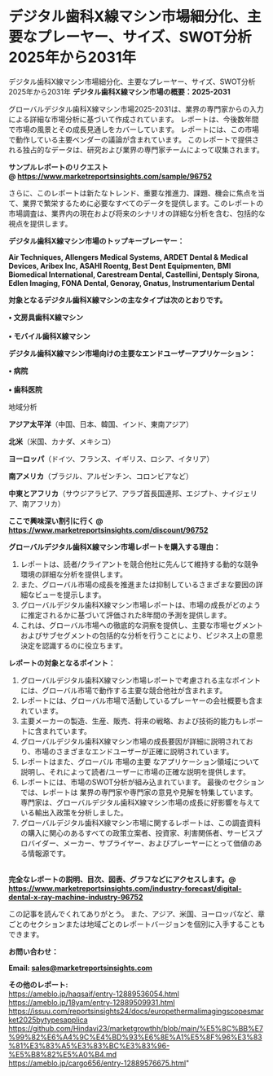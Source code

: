 # デジタル歯科X線マシン市場細分化、主要なプレーヤー、サイズ、SWOT分析2025年から2031年
デジタル歯科X線マシン市場細分化、主要なプレーヤー、サイズ、SWOT分析2025年から2031年
<strong><b>デジタル歯科X線マシン市場の概要：2025-2031</b></strong>

グローバルデジタル歯科X線マシン市場2025-2031は、業界の専門家からの入力による詳細な市場分析に基づいて作成されています。 レポートは、今後数年間で市場の風景とその成長見通しをカバーしています。 レポートには、この市場で動作している主要ベンダーの議論が含まれています。 このレポートで提供される独占的なデータは、研究および業界の専門家チームによって収集されます。

<strong>サンプルレポートのリクエスト @ <a href=https://www.marketreportsinsights.com/sample/96752>https://www.marketreportsinsights.com/sample/96752</a></strong>

さらに、このレポートは新たなトレンド、重要な推進力、課題、機会に焦点を当て、業界で繁栄するために必要なすべてのデータを提供します。このレポートの市場調査は、業界内の現在および将来のシナリオの詳細な分析を含む、包括的な視点を提供します。

<strong>デジタル歯科X線マシン市場のトップキープレーヤー：</strong>

<strong>Air Techniques, Allengers Medical Systems, ARDET Dental & Medical Devices, Aribex Inc, ASAHI Roentg, Best Dent Equipmenten, BMI Biomedical International, Carestream Dental, Castellini, Dentsply Sirona, Edlen Imaging, FONA Dental, Genoray, Gnatus, Instrumentarium Dental</strong>

<strong><b>対象となるデジタル歯科X線マシンの主なタイプは次のとおりです。</b></strong>

<strong>• 文房具歯科X線マシン<br><br>• モバイル歯科X線マシン</strong>

<strong><b>デジタル歯科X線マシン市場向けの主要なエンドユーザーアプリケーション：</b></strong>

<strong>• 病院<br><br>• 歯科医院</strong>

 地域分析

<strong><b>アジア太平洋</b></strong>（中国、日本、韓国、インド、東南アジア）

<strong><b>北米</b></strong>（米国、カナダ、メキシコ）

<strong><b>ヨーロッパ</b></strong>（ドイツ、フランス、イギリス、ロシア、イタリア）

<strong><b>南アメリカ</b></strong>（ブラジル、アルゼンチン、コロンビアなど）

<strong><b>中東とアフリカ</b></strong>（サウジアラビア、アラブ首長国連邦、エジプト、ナイジェリア、南アフリカ）

<strong>ここで興味深い割引に行く @ <a href=https://www.marketreportsinsights.com/discount/96752>https://www.marketreportsinsights.com/discount/96752</a></strong>

<strong><b>グローバルデジタル歯科X線マシン市場レポートを購入する理由：</b></strong>
<ol>
  <li>レポートは、読者/クライアントを競合他社に先んじて維持する動的な競争環境の詳細な分析を提供します。</li>
  <li>また、グローバル市場の成長を推進または抑制しているさまざまな要因の詳細なビューを提示します。</li>
  <li>グローバルデジタル歯科X線マシン市場レポートは、市場の成長がどのように推定されるかに基づいて評価された8年間の予測を提供します。</li>
  <li>これは、グローバル市場への徹底的な洞察を提供し、主要な市場セグメントおよびサブセグメントの包括的な分析を行うことにより、ビジネス上の意思決定を認識するのに役立ちます。</li>
</ol>
<strong><b>レポートの対象となるポイント：</b></strong>
<ol>
  <li>グローバルデジタル歯科X線マシン市場レポートで考慮される主なポイントには、グローバル市場で動作する主要な競合他社が含まれます。</li>
  <li>レポートには、グローバル市場で活動しているプレーヤーの会社概要も含まれています。</li>
  <li>主要メーカーの製造、生産、販売、将来の戦略、および技術的能力もレポートに含まれています。</li>
  <li>グローバルデジタル歯科X線マシン市場の成長要因が詳細に説明されており、市場のさまざまなエンドユーザーが正確に説明されています。</li>
  <li>レポートはまた、グローバル 市場の主要 なアプリケーション領域について説明し、それによって読者/ユーザーに市場の正確な説明を提供します。</li>
  <li>レポートには、市場のSWOT分析が組み込まれています。 最後のセクションでは、レポートは 業界の専門家や専門家の意見や見解を特集しています。 専門家は、グローバルデジタル歯科X線マシン市場の成長に好影響を与えている輸出入政策を分析しました。</li>
  <li>グローバルデジタル歯科X線マシン市場に関するレポートは、この調査資料の購入に関心のあるすべての政策立案者、投資家、利害関係者、サービスプロバイダー、メーカー、サプライヤー、およびプレーヤーにとって価値のある情報源です。</li>
</ol><br>
<strong>完全なレポートの説明、目次、図表、グラフなどにアクセスします。@ <a href=https://www.marketreportsinsights.com/industry-forecast/digital-dental-x-ray-machine-industry-96752>https://www.marketreportsinsights.com/industry-forecast/digital-dental-x-ray-machine-industry-96752</a></strong>

この記事を読んでくれてありがとう。 また、アジア、米国、ヨーロッパなど、章ごとのセクションまたは地域ごとのレポートバージョンを個別に入手することもできます。

<strong><b>お問い合わせ：</b></strong>

<strong>Email: </strong><a href=mailto:sales@marketreportsinsights.com><strong>sales@marketreportsinsights.com</strong></a>

<strong>その他のレポート:</strong>
<br>
<a href=https://ameblo.jp/haqsaif/entry-12889536054.html>https://ameblo.jp/haqsaif/entry-12889536054.html</a>
<br>
<a href=https://ameblo.jp/18yam/entry-12889509931.html>https://ameblo.jp/18yam/entry-12889509931.html</a>
<br>
<a href=https://issuu.com/reportsinsights24/docs/europethermalimagingscopesmarket2025bytypesapplica>https://issuu.com/reportsinsights24/docs/europethermalimagingscopesmarket2025bytypesapplica</a>
<br>
<a href=https://github.com/Hindavi23/marketgrowthh/blob/main/%E5%8C%BB%E7%99%82%E6%A4%9C%E4%BD%93%E6%8E%A1%E5%8F%96%E3%83%81%E3%83%A5%E3%83%BC%E3%83%96-%E5%B8%82%E5%A0%B4.md>https://github.com/Hindavi23/marketgrowthh/blob/main/%E5%8C%BB%E7%99%82%E6%A4%9C%E4%BD%93%E6%8E%A1%E5%8F%96%E3%83%81%E3%83%A5%E3%83%BC%E3%83%96-%E5%B8%82%E5%A0%B4.md</a>
<br>
<a href=https://ameblo.jp/cargo656/entry-12889576675.html>https://ameblo.jp/cargo656/entry-12889576675.html</a>"
